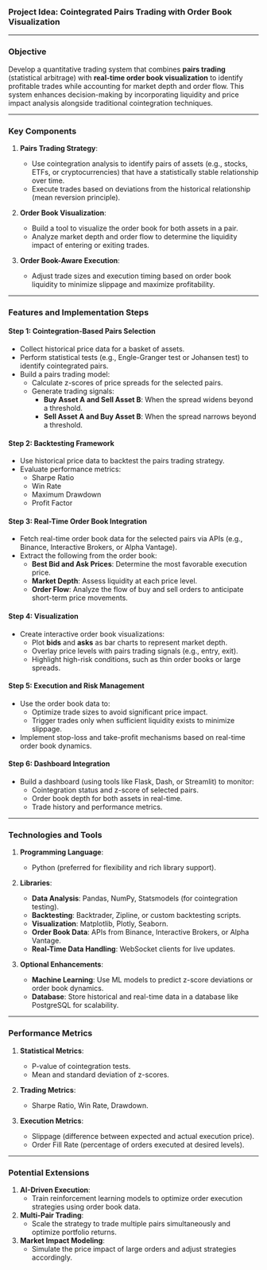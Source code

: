 ### **Project Idea: Cointegrated Pairs Trading with Order Book Visualization**

---

### **Objective**
Develop a quantitative trading system that combines **pairs trading** (statistical arbitrage) with **real-time order book visualization** to identify profitable trades while accounting for market depth and order flow. This system enhances decision-making by incorporating liquidity and price impact analysis alongside traditional cointegration techniques.

---

### **Key Components**

1. **Pairs Trading Strategy**:
   - Use cointegration analysis to identify pairs of assets (e.g., stocks, ETFs, or cryptocurrencies) that have a statistically stable relationship over time.
   - Execute trades based on deviations from the historical relationship (mean reversion principle).

2. **Order Book Visualization**:
   - Build a tool to visualize the order book for both assets in a pair.
   - Analyze market depth and order flow to determine the liquidity impact of entering or exiting trades.

3. **Order Book-Aware Execution**:
   - Adjust trade sizes and execution timing based on order book liquidity to minimize slippage and maximize profitability.

---

### **Features and Implementation Steps**

#### **Step 1: Cointegration-Based Pairs Selection**
- Collect historical price data for a basket of assets.
- Perform statistical tests (e.g., Engle-Granger test or Johansen test) to identify cointegrated pairs.
- Build a pairs trading model:
  - Calculate z-scores of price spreads for the selected pairs.
  - Generate trading signals:
    - **Buy Asset A and Sell Asset B**: When the spread widens beyond a threshold.
    - **Sell Asset A and Buy Asset B**: When the spread narrows beyond a threshold.

#### **Step 2: Backtesting Framework**
- Use historical price data to backtest the pairs trading strategy.
- Evaluate performance metrics:
  - Sharpe Ratio
  - Win Rate
  - Maximum Drawdown
  - Profit Factor

#### **Step 3: Real-Time Order Book Integration**
- Fetch real-time order book data for the selected pairs via APIs (e.g., Binance, Interactive Brokers, or Alpha Vantage).
- Extract the following from the order book:
  - **Best Bid and Ask Prices**: Determine the most favorable execution price.
  - **Market Depth**: Assess liquidity at each price level.
  - **Order Flow**: Analyze the flow of buy and sell orders to anticipate short-term price movements.

#### **Step 4: Visualization**
- Create interactive order book visualizations:
  - Plot **bids** and **asks** as bar charts to represent market depth.
  - Overlay price levels with pairs trading signals (e.g., entry, exit).
  - Highlight high-risk conditions, such as thin order books or large spreads.

#### **Step 5: Execution and Risk Management**
- Use the order book data to:
  - Optimize trade sizes to avoid significant price impact.
  - Trigger trades only when sufficient liquidity exists to minimize slippage.
- Implement stop-loss and take-profit mechanisms based on real-time order book dynamics.

#### **Step 6: Dashboard Integration**
- Build a dashboard (using tools like Flask, Dash, or Streamlit) to monitor:
  - Cointegration status and z-score of selected pairs.
  - Order book depth for both assets in real-time.
  - Trade history and performance metrics.

---

### **Technologies and Tools**

1. **Programming Language**:
   - Python (preferred for flexibility and rich library support).

2. **Libraries**:
   - **Data Analysis**: Pandas, NumPy, Statsmodels (for cointegration testing).
   - **Backtesting**: Backtrader, Zipline, or custom backtesting scripts.
   - **Visualization**: Matplotlib, Plotly, Seaborn.
   - **Order Book Data**: APIs from Binance, Interactive Brokers, or Alpha Vantage.
   - **Real-Time Data Handling**: WebSocket clients for live updates.

3. **Optional Enhancements**:
   - **Machine Learning**: Use ML models to predict z-score deviations or order book dynamics.
   - **Database**: Store historical and real-time data in a database like PostgreSQL for scalability.

---

### **Performance Metrics**

1. **Statistical Metrics**:
   - P-value of cointegration tests.
   - Mean and standard deviation of z-scores.

2. **Trading Metrics**:
   - Sharpe Ratio, Win Rate, Drawdown.

3. **Execution Metrics**:
   - Slippage (difference between expected and actual execution price).
   - Order Fill Rate (percentage of orders executed at desired levels).

---

### **Potential Extensions**
1. **AI-Driven Execution**:
   - Train reinforcement learning models to optimize order execution strategies using order book data.
2. **Multi-Pair Trading**:
   - Scale the strategy to trade multiple pairs simultaneously and optimize portfolio returns.
3. **Market Impact Modeling**:
   - Simulate the price impact of large orders and adjust strategies accordingly.
